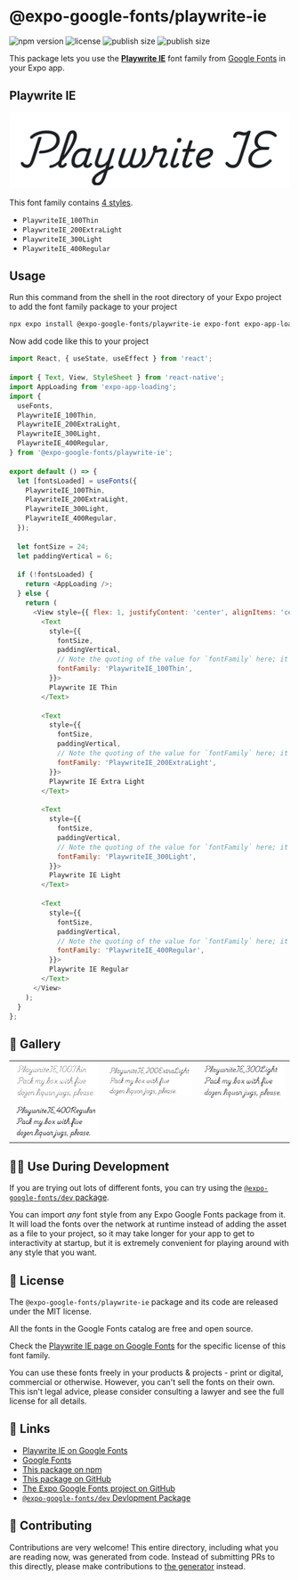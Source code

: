 # @expo-google-fonts/playwrite-ie

![npm version](https://flat.badgen.net/npm/v/@expo-google-fonts/playwrite-ie)
![license](https://flat.badgen.net/github/license/expo/google-fonts)
![publish size](https://flat.badgen.net/packagephobia/install/@expo-google-fonts/playwrite-ie)
![publish size](https://flat.badgen.net/packagephobia/publish/@expo-google-fonts/playwrite-ie)

This package lets you use the [**Playwrite IE**](https://fonts.google.com/specimen/Playwrite+IE) font family from [Google Fonts](https://fonts.google.com/) in your Expo app.

## Playwrite IE

![Playwrite IE](./font-family.png)

This font family contains [4 styles](#-gallery).

- `PlaywriteIE_100Thin`
- `PlaywriteIE_200ExtraLight`
- `PlaywriteIE_300Light`
- `PlaywriteIE_400Regular`

## Usage

Run this command from the shell in the root directory of your Expo project to add the font family package to your project
```sh
npx expo install @expo-google-fonts/playwrite-ie expo-font expo-app-loading
```

Now add code like this to your project
```js
import React, { useState, useEffect } from 'react';

import { Text, View, StyleSheet } from 'react-native';
import AppLoading from 'expo-app-loading';
import {
  useFonts,
  PlaywriteIE_100Thin,
  PlaywriteIE_200ExtraLight,
  PlaywriteIE_300Light,
  PlaywriteIE_400Regular,
} from '@expo-google-fonts/playwrite-ie';

export default () => {
  let [fontsLoaded] = useFonts({
    PlaywriteIE_100Thin,
    PlaywriteIE_200ExtraLight,
    PlaywriteIE_300Light,
    PlaywriteIE_400Regular,
  });

  let fontSize = 24;
  let paddingVertical = 6;

  if (!fontsLoaded) {
    return <AppLoading />;
  } else {
    return (
      <View style={{ flex: 1, justifyContent: 'center', alignItems: 'center' }}>
        <Text
          style={{
            fontSize,
            paddingVertical,
            // Note the quoting of the value for `fontFamily` here; it expects a string!
            fontFamily: 'PlaywriteIE_100Thin',
          }}>
          Playwrite IE Thin
        </Text>

        <Text
          style={{
            fontSize,
            paddingVertical,
            // Note the quoting of the value for `fontFamily` here; it expects a string!
            fontFamily: 'PlaywriteIE_200ExtraLight',
          }}>
          Playwrite IE Extra Light
        </Text>

        <Text
          style={{
            fontSize,
            paddingVertical,
            // Note the quoting of the value for `fontFamily` here; it expects a string!
            fontFamily: 'PlaywriteIE_300Light',
          }}>
          Playwrite IE Light
        </Text>

        <Text
          style={{
            fontSize,
            paddingVertical,
            // Note the quoting of the value for `fontFamily` here; it expects a string!
            fontFamily: 'PlaywriteIE_400Regular',
          }}>
          Playwrite IE Regular
        </Text>
      </View>
    );
  }
};

```

## 🔡 Gallery


||||
|-|-|-|
|![PlaywriteIE_100Thin](./PlaywriteIE_100Thin.ttf.png)|![PlaywriteIE_200ExtraLight](./PlaywriteIE_200ExtraLight.ttf.png)|![PlaywriteIE_300Light](./PlaywriteIE_300Light.ttf.png)||
|![PlaywriteIE_400Regular](./PlaywriteIE_400Regular.ttf.png)||||


## 👩‍💻 Use During Development

If you are trying out lots of different fonts, you can try using the [`@expo-google-fonts/dev` package](https://github.com/expo/google-fonts/tree/master/font-packages/dev#readme).

You can import *any* font style from any Expo Google Fonts package from it. It will load the fonts
over the network at runtime instead of adding the asset as a file to your project, so it may take longer
for your app to get to interactivity at startup, but it is extremely convenient
for playing around with any style that you want.

## 📖 License

The `@expo-google-fonts/playwrite-ie` package and its code are released under the MIT license.

All the fonts in the Google Fonts catalog are free and open source.

Check the [Playwrite IE page on Google Fonts](https://fonts.google.com/specimen/Playwrite+IE) for the specific license of this font family.

You can use these fonts freely in your products & projects - print or digital, commercial or otherwise. However, you can't sell the fonts on their own. This isn't legal advice, please consider consulting a lawyer and see the full license for all details.

## 🔗 Links

- [Playwrite IE on Google Fonts](https://fonts.google.com/specimen/Playwrite+IE)
- [Google Fonts](https://fonts.google.com/)
- [This package on npm](https://www.npmjs.com/package/@expo-google-fonts/playwrite-ie)
- [This package on GitHub](https://github.com/expo/google-fonts/tree/master/font-packages/playwrite-ie)
- [The Expo Google Fonts project on GitHub](https://github.com/expo/google-fonts)
- [`@expo-google-fonts/dev` Devlopment Package](https://github.com/expo/google-fonts/tree/master/font-packages/dev)

## 🤝 Contributing

Contributions are very welcome! This entire directory, including what you are reading now, was generated from code. Instead of submitting PRs to this directly, please make contributions to [the generator](https://github.com/expo/google-fonts/tree/master/packages/generator) instead.
